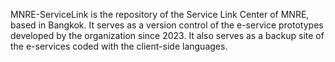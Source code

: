 MNRE-ServiceLink is the repository of the Service Link Center of MNRE, based in Bangkok. It serves as a version control of the e-service prototypes developed by the organization since 2023. It also serves as a backup site of the e-services coded with the client-side languages.
